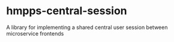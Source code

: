 # hmpps-central-session
A library for implementing a shared central user session between microservice frontends
